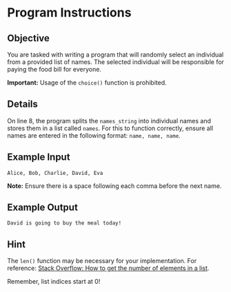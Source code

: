 # Program Instructions

## Objective

You are tasked with writing a program that will randomly select an individual from a provided list of names. The selected individual will be responsible for paying the food bill for everyone.

**Important:** Usage of the `choice()` function is prohibited.

## Details

On line 8, the program splits the `names_string` into individual names and stores them in a list called `names`. For this to function correctly, ensure all names are entered in the following format: `name, name, name`.

## Example Input

```plaintext
Alice, Bob, Charlie, David, Eva
```

**Note:** Ensure there is a space following each comma before the next name.

## Example Output

```plaintext
David is going to buy the meal today!
```

## Hint

The `len()` function may be necessary for your implementation.
For reference: [Stack Overflow: How to get the number of elements in a list](https://stackoverflow.com/questions/1712227/how-do-i-get-the-number-of-elements-in-a-list).

Remember, list indices start at 0!
